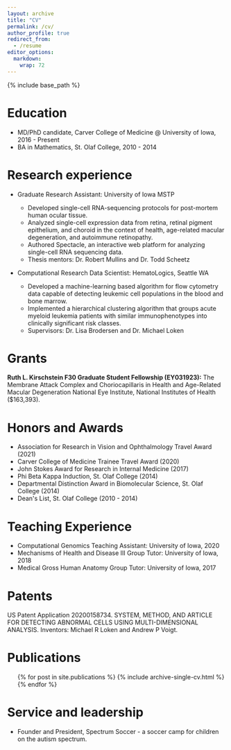 ```yaml
---
layout: archive
title: "CV"
permalink: /cv/
author_profile: true
redirect_from:
  - /resume
editor_options: 
  markdown: 
    wrap: 72
---
```


{% include base_path %}

# Education

-   MD/PhD candidate, Carver College of Medicine \@ University of Iowa,
    2016 - Present
-   BA in Mathematics, St. Olaf College, 2010 - 2014

# Research experience

-   Graduate Research Assistant: University of Iowa MSTP

    -   Developed single-cell RNA-sequencing protocols for post-mortem
        human ocular tissue.
    -   Analyzed single-cell expression data from retina, retinal
        pigment epithelium, and choroid in the context of health,
        age-related macular degeneration, and autoimmune retinopathy.
    -   Authored Spectacle, an interactive web platform for analyzing
        single-cell RNA sequencing data.
    -   Thesis mentors: Dr. Robert Mullins and Dr. Todd Scheetz

-   Computational Research Data Scientist: HematoLogics, Seattle WA

    -   Developed a machine-learning based algorithm for flow cytometry
        data capable of detecting leukemic cell populations in the blood
        and bone marrow.
    -   Implemented a hierarchical clustering algorithm that groups
        acute myeloid leukemia patients with similar immunophenotypes
        into clinically significant risk classes.
    -   Supervisors: Dr. Lisa Brodersen and Dr. Michael Loken

# Grants

**Ruth L. Kirschstein F30 Graduate Student Fellowship (EY031923):** The
Membrane Attack Complex and Choriocapillaris in Health and Age-Related
Macular Degeneration National Eye Institute, National Institutes of
Health (\$163,393).

# Honors and Awards

-   Association for Research in Vision and Ophthalmology Travel Award
    (2021)
-   Carver College of Medicine Trainee Travel Award (2020)
-   John Stokes Award for Research in Internal Medicine (2017)
-   Phi Beta Kappa Induction, St. Olaf College (2014)
-   Departmental Distinction Award in Biomolecular Science, St. Olaf
    College (2014)
-   Dean's List, St. Olaf College (2010 - 2014)

# Teaching Experience

-   Computational Genomics Teaching Assistant: University of Iowa, 2020
-   Mechanisms of Health and Disease III Group Tutor: University of
    Iowa, 2018
-   Medical Gross Human Anatomy Group Tutor: University of Iowa, 2017

# Patents

US Patent Application 20200158734. SYSTEM, METHOD, AND ARTICLE FOR
DETECTING ABNORMAL CELLS USING MULTI-DIMENSIONAL ANALYSIS. Inventors:
Michael R Loken and Andrew P Voigt.

# Publications

<ul>

{% for post in site.publications %} {% include archive-single-cv.html %}
{% endfor %}

</ul>

# Service and leadership

-   Founder and President, Spectrum Soccer - a soccer camp for children
    on the autism spectrum.
